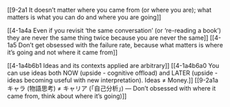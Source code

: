 [[9-2a1 It doesn’t matter where you came from (or where you are); what matters is what you can do and where you are going]]

[[4-1a4a Even if you revisit ‘the same conversation’ (or ‘re-reading a book’) they are never the same thing twice because you are never the same]]
[[4-1a5 Don’t get obsessed with the failure rate, because what matters is where it’s going and not where it came from]]

[[4-1a4b6b1 Ideas and its contexts applied are arbitrary]]
[[4-1a4b6a0 You can use ideas both NOW (upside - cognitive offload) and LATER (upside - ideas becoming useful with new interpretation). Ideas ≠ Money.]]
[[9-2a1a キャラ (物語思考) ≠ キャリア (「自己分析」) — Don’t obsessed with where it came from, think about where it’s going)]]
